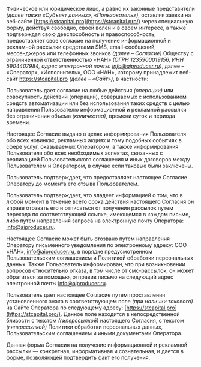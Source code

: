 Физическое или юридическое лицо, а равно их законные представители *(далее также «Субъект данных», «Пользователь»)*, оставляя заявки на веб-сайте [https://stcapital.pro](https://stcapital.pro/) через специальную форму, действуя свободно, своей волей и в своем интересе, а также подтверждая свою дееспособность и правоспособность, предоставляет свое согласие на получение информационной и рекламной рассылки средствами SMS, еmail-сообщений, мессенджеров или телефонных звонков *(далее – Согласие)* Обществу с ограниченной ответственностью «НАН» *(ОГРН 1235900019156, ИНН 5904407984, адрес электронной почты: info@aiproducer.ru)*, далее – «Оператор», «Исполнитель», ООО «НАН», которому принадлежит веб-сайт https://stcapital.pro *(далее – «Сайт»)*, в частности:

  

Пользователь дает согласие на любые действия *(операции)* или совокупность действий (операций), совершаемых с использованием средств автоматизации или без использования таких средств с целью направления Пользователю информационной и рекламной рассылки без ограничения объема *(количества)*, времени суток и периода времени.

  

Настоящее Согласие выдано в целях информирования Пользователя обо всех новинках, рекламных акциях и тому подобных событиях в сфере услуг, оказываемых Оператором, а также информирования Пользователя обо всех необходимых аспектах, связанных с реализацией Пользовательского соглашения и иных договоров между Пользователем и Оператором, в случае если таковые были заключены.

  

Пользователь подтверждает, что предоставляет настоящее Согласие Оператору до момента его отзыва Пользователем.

  

Пользователь подтверждает, что владеет информацией о том, что в любой момент в течение всего срока действия настоящего Согласия он вправе отозвать его и отписаться от получения рассылок путем перехода по соответствующей ссылке, имеющемся в каждом письме, либо путем направления запроса на электронную почту Оператора: info@aiproducer.ru.

  

Настоящее Согласие может быть отозвано путем направления Оператору письменного уведомления по электронному адресу: ООО «НАН», [info@aiproducer.ru](mailto:info@aiproducer.ru), в порядке предусмотренном Пользовательским соглашением и Политикой обработки персональных данных. Также Пользователь информирован, что при возникновении вопросов относительно отказа, в том числе от смс-рассылок, он может обратиться за помощью, отправив письмо на следующий адрес электронной почты info@aiproducer.ru.

  

Пользователь дает настоящее Согласие путем проставления установленного знака в соответствующем поле *(при наличии такового)* на Сайте Оператора по следующему адресу: [https://stcapital.pro](https://stcapital.pro/). Данное поле находится в непосредственной близости с текстом *(гиперссылкой)* настоящего Согласия, с текстом *(гиперссылкой)* Политики обработки персональных данных, Пользовательским соглашением и иными документами Оператора.

  

Данная форма Согласия на получение информационной и рекламной рассылки — конкретная, информативная и сознательная, и дается в форме, позволяющей подтвердить факт его получения.